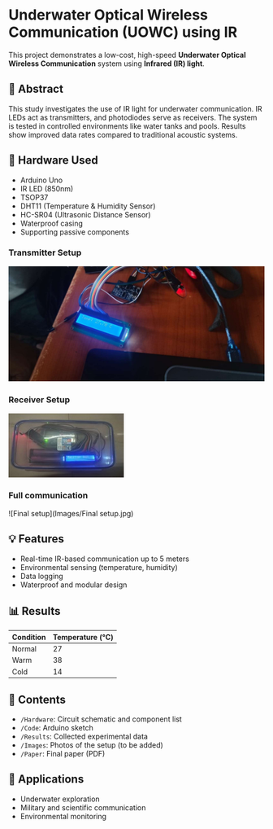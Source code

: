 # Underwater Optical Wireless Communication (UOWC) using IR

This project demonstrates a low-cost, high-speed **Underwater Optical Wireless Communication** system using **Infrared (IR) light**.

## 📝 Abstract

This study investigates the use of IR light for underwater communication. IR LEDs act as transmitters, and photodiodes serve as receivers. The system is tested in controlled environments like water tanks and pools. Results show improved data rates compared to traditional acoustic systems.

## 🔧 Hardware Used

- Arduino Uno
- IR LED (850nm)
- TSOP37
- DHT11 (Temperature & Humidity Sensor)
- HC-SR04 (Ultrasonic Distance Sensor)
- Waterproof casing
- Supporting passive components



### Transmitter Setup
![Transmitter Setup](Images/Transmitter.jpg)

### Receiver Setup
![Receiver Setup](Images/receiver.jpg)

### Full communication
![Final setup](Images/Final setup.jpg)

## 💡 Features

- Real-time IR-based communication up to 5 meters
- Environmental sensing (temperature, humidity)
- Data logging
- Waterproof and modular design

## 📊 Results

| Condition | Temperature (°C) |
|-----------|------------------|
| Normal    | 27               |
| Warm      | 38               |
| Cold      | 14               |

## 📁 Contents

- `/Hardware`: Circuit schematic and component list
- `/Code`: Arduino sketch
- `/Results`: Collected experimental data
- `/Images`: Photos of the setup (to be added)
- `/Paper`: Final paper (PDF)

## 📌 Applications

- Underwater exploration
- Military and scientific communication
- Environmental monitoring
